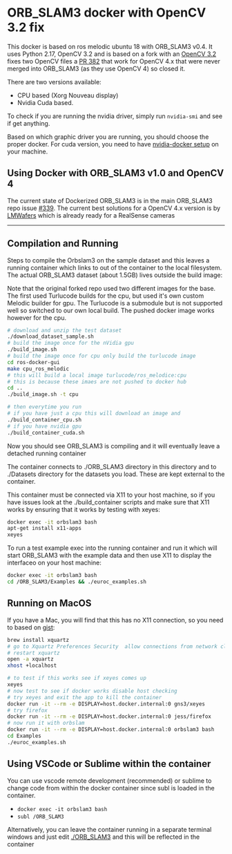 # ORB_SLAM3 docker with OpenCV 3.2 fix

This docker is based on ros melodic ubuntu 18 with ORB_SLAM3 v0.4. It uses
Python 2.17, OpenCV 3.2 and is based on a fork with an [OpenCV
3.2](https://github.com/jahaniam/ORB_SLAM3/tree/docker_opencv3.2_fix) fixes two
OpenCV files a [PR 382](https://github.com/UZ-SLAMLab/ORB_SLAM3/pull/382) that
work for OpenCV 4.x that were never merged into ORB_SLAM3 (as
they use OpenCV 4) so closed it.

There are two versions available:

- CPU based (Xorg Nouveau display)
- Nvidia Cuda based.

To check if you are running the nvidia driver, simply run `nvidia-smi` and see
if get anything.

Based on which graphic driver you are running, you should choose the proper
docker. For cuda version, you need to have [nvidia-docker
setup](https://docs.nvidia.com/datacenter/cloud-native/container-toolkit/install-guide.html)
on your machine.

## Using Docker with ORB_SLAM3 v1.0 and OpenCV 4

The current state of Dockerized ORB_SLAM3 is in the main ORB_SLAM3 repo issue
[#339](https://github.com/UZ-SLAMLab/ORB_SLAM3/issues/339). The current best
solutions for a OpenCV 4.x version is by
[LMWafers](https://github.com/LMWafer/orb-slam-3-ready) which is already ready
for a RealSense cameras

---

## Compilation and Running

Steps to compile the Orbslam3 on the sample dataset and this leaves a running
container which links to out of the container to the local filesystem. The
actual ORB_SLAM3 dataset (about 1.5GB) lives outside the build image:

Note that the original forked repo used two different images for the base. The
first used Turlucode builds for the cpu, but used it's own custom Melodic
builder for gpu. The Turlucode is a submodule but is not supported well so
switched to our own local build. The pushed docker image works however for the
cpu.

```sh
# download and unzip the test dataset
./download_dataset_sample.sh
# build the image once for the nVidia gpu
./build_image.sh
# build the image once for cpu only build the turlucode image
cd ros-docker-gui
make cpu_ros_melodic
# this will build a local image turlucode/ros_melodice:cpu
# this is because these imaes are not pushed to docker hub
cd ..
./build_image.sh -t cpu

# then everytime you run
# if you have just a cpu this will download an image and
./build_container_cpu.sh
# if you have nvidia gpu
./build_container_cuda.sh
```

Now you should see ORB_SLAM3 is compiling and it will eventually leave a
detached running container

The container connects to ./ORB_SLAM3 directory in this directory and to
./Datasets directory for the datasets you load. These are kept external to the
container.

This container must be connected via X11 to your host machine, so if you have
issues look at the ./build_container scripts and make sure that X11 works by
ensuring that it works by testing with xeyes:

```sh
docker exec -it orbslam3 bash
apt-get install x11-apps
xeyes
```

To run a test example exec into the running container and run it which will
start ORB_SLAM3 with the example data and then use X11 to display the
interfaceo on your host machine:

```sh
docker exec -it orbslam3 bash
cd /ORB_SLAM3/Examples && ./euroc_examples.sh
```

## Running on MacOS

If you have a Mac, you will find that this has no X11 connection, so you need
to based on [gist](https://gist.github.com/paul-krohn/e45f96181b1cf5e536325d1bdee6c949):

```sh
brew install xquartz
# go to Xquartz Preferences Security  allow connections from network clients
# restart xquartz
open -a xquartz
xhost +localhost

# to test if this works see if xeyes comes up
xeyes
# now test to see if docker works disable host checking
# try xeyes and exit the app to kill the container
docker run -it --rm -e DISPLAY=host.docker.internal:0 gns3/xeyes
# try firefox
docker run -it --rm -e DISPLAY=host.docker.internal:0 jess/firefox
# now run it with orbslam
docker run -it --rm -e DISPLAY=host.docker.internal:0 orbslam3 bash
cd Examples
./euroc_examples.sh

```

## Using VSCode or Sublime within the container

You can use vscode remote development (recommended) or sublime to change code
from within the docker container since subl is loaded in the container.

- `docker exec -it orbslam3 bash`
- `subl /ORB_SLAM3`

Alternatively, you can leave the container running in a separate terminal
windows and just edit [./ORB_SLAM3](./ORG_SLAM3) and this will be reflected in
the container
